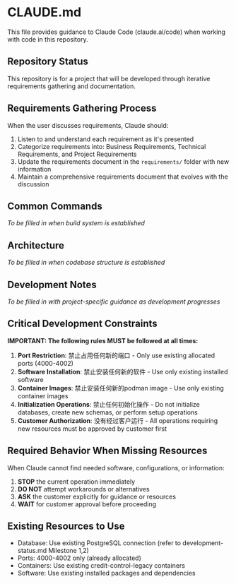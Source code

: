 # CLAUDE.md

This file provides guidance to Claude Code (claude.ai/code) when working with code in this repository.

## Repository Status

This repository is for a project that will be developed through iterative requirements gathering and documentation.

## Requirements Gathering Process

When the user discusses requirements, Claude should:
1. Listen to and understand each requirement as it's presented
2. Categorize requirements into: Business Requirements, Technical Requirements, and Project Requirements
3. Update the requirements document in the `requirements/` folder with new information
4. Maintain a comprehensive requirements document that evolves with the discussion

## Common Commands

*To be filled in when build system is established*

## Architecture

*To be filled in when codebase structure is established*

## Development Notes

*To be filled in with project-specific guidance as development progresses*

## Critical Development Constraints

**IMPORTANT: The following rules MUST be followed at all times:**

1. **Port Restriction**: 禁止占用任何新的端口 - Only use existing allocated ports (4000-4002)
2. **Software Installation**: 禁止安装任何新的软件 - Use only existing installed software
3. **Container Images**: 禁止安装任何新的podman image - Use only existing container images
4. **Initialization Operations**: 禁止任何初始化操作 - Do not initialize databases, create new schemas, or perform setup operations
5. **Customer Authorization**: 没有经过客户运行 - All operations requiring new resources must be approved by customer first

## Required Behavior When Missing Resources

When Claude cannot find needed software, configurations, or information:
1. **STOP** the current operation immediately
2. **DO NOT** attempt workarounds or alternatives
3. **ASK** the customer explicitly for guidance or resources
4. **WAIT** for customer approval before proceeding

## Existing Resources to Use

- Database: Use existing PostgreSQL connection (refer to development-status.md Milestone 1,2)
- Ports: 4000-4002 only (already allocated)
- Containers: Use existing credit-control-legacy containers
- Software: Use existing installed packages and dependencies